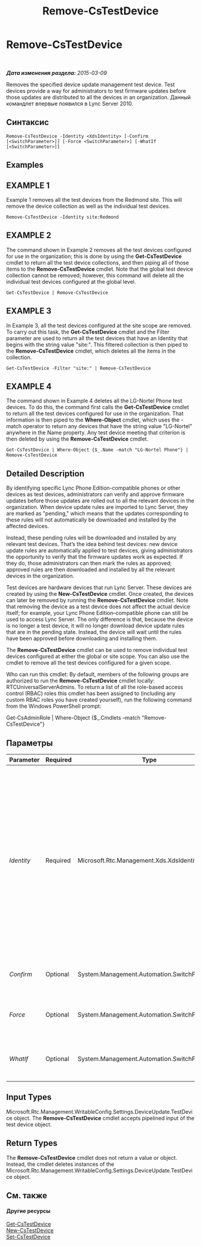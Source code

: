 ﻿---
title: Remove-CsTestDevice
TOCTitle: Remove-CsTestDevice
ms:assetid: 995111e0-2ab2-49a1-83f0-fc873f5b5426
ms:mtpsurl: https://technet.microsoft.com/ru-ru/library/Gg398790(v=OCS.15)
ms:contentKeyID: 49310617
ms.date: 05/19/2016
mtps_version: v=OCS.15
ms.translationtype: HT
---

# Remove-CsTestDevice

 

_**Дата изменения раздела:** 2015-03-09_

Removes the specified device update management test device. Test devices provide a way for administrators to test firmware updates before those updates are distributed to all the devices in an organization. Данный командлет впервые появился в Lync Server 2010.

## Синтаксис

    Remove-CsTestDevice -Identity <XdsIdentity> [-Confirm [<SwitchParameter>]] [-Force <SwitchParameter>] [-WhatIf [<SwitchParameter>]]

## Examples

## EXAMPLE 1

Example 1 removes all the test devices from the Redmond site. This will remove the device collection as well as the individual test devices.

    Remove-CsTestDevice -Identity site:Redmond

## EXAMPLE 2

The command shown in Example 2 removes all the test devices configured for use in the organization; this is done by using the **Get-CsTestDevice** cmdlet to return all the test device collections, and then piping all of those items to the **Remove-CsTestDevice** cmdlet. Note that the global test device collection cannot be removed; however, this command will delete all the individual test devices configured at the global level.

    Get-CsTestDevice | Remove-CsTestDevice

## EXAMPLE 3

In Example 3, all the test devices configured at the site scope are removed. To carry out this task, the **Get-CsTestDevice** cmdlet and the Filter parameter are used to return all the test devices that have an Identity that begins with the string value "site:". This filtered collection is then piped to the **Remove-CsTestDevice** cmdlet, which deletes all the items in the collection.

    Get-CsTestDevice -Filter "site:" | Remove-CsTestDevice

## EXAMPLE 4

The command shown in Example 4 deletes all the LG-Nortel Phone test devices. To do this, the command first calls the **Get-CsTestDevice** cmdlet to return all the test devices configured for use in the organization. That information is then piped to the **Where-Object** cmdlet, which uses the -match operator to return any devices that have the string value "LG-Nortel" anywhere in the Name property. Any test device meeting that criterion is then deleted by using the **Remove-CsTestDevice** cmdlet.

    Get-CsTestDevice | Where-Object {$_.Name -match "LG-Nortel Phone"} | Remove-CsTestDevice

## Detailed Description

By identifying specific Lync Phone Edition-compatible phones or other devices as test devices, administrators can verify and approve firmware updates before those updates are rolled out to all the relevant devices in the organization. When device update rules are imported to Lync Server, they are marked as "pending," which means that the updates corresponding to these rules will not automatically be downloaded and installed by the affected devices.

Instead, these pending rules will be downloaded and installed by any relevant test devices. That’s the idea behind test devices: new device update rules are automatically applied to test devices, giving administrators the opportunity to verify that the firmware updates work as expected. If they do, those administrators can then mark the rules as approved; approved rules are then downloaded and installed by all the relevant devices in the organization.

Test devices are hardware devices that run Lync Server. These devices are created by using the **New-CsTestDevice** cmdlet. Once created, the devices can later be removed by running the **Remove-CsTestDevice** cmdlet. Note that removing the device as a test device does not affect the actual device itself; for example, your Lync Phone Edition–compatible phone can still be used to access Lync Server. The only difference is that, because the device is no longer a test device, it will no longer download device update rules that are in the pending state. Instead, the device will wait until the rules have been approved before downloading and installing them.

The **Remove-CsTestDevice** cmdlet can be used to remove individual test devices configured at either the global or site scope. You can also use the cmdlet to remove all the test devices configured for a given scope.

Who can run this cmdlet: By default, members of the following groups are authorized to run the **Remove-CsTestDevice** cmdlet locally: RTCUniversalServerAdmins. To return a list of all the role-based access control (RBAC) roles this cmdlet has been assigned to (including any custom RBAC roles you have created yourself), run the following command from the Windows PowerShell prompt:

Get-CsAdminRole | Where-Object {$\_.Cmdlets –match "Remove-CsTestDevice"}

## Параметры


<table>
<colgroup>
<col style="width: 25%" />
<col style="width: 25%" />
<col style="width: 25%" />
<col style="width: 25%" />
</colgroup>
<thead>
<tr class="header">
<th>Parameter</th>
<th>Required</th>
<th>Type</th>
<th>Description</th>
</tr>
</thead>
<tbody>
<tr class="odd">
<td><p><em>Identity</em></p></td>
<td><p>Required</p></td>
<td><p>Microsoft.Rtc.Management.Xds.XdsIdentity</p></td>
<td><p>Indicates the Identity of the test device to be removed. To remove a specific device, include both the scope (for example, site:Redmond) and the device name; for example: -Identity &quot;site:Redmond/UCPhoneTest&quot;. To remove all the devices from a particular site use syntax similar to this: -Identity &quot;site:Redmond&quot;.</p>
<p>Test devices can also be removed from the global scope. The global test device collection itself cannot be removed; however, the following command will delete all the devices stored in the global collection:</p>
<p>Remove-CsTestDevice –Identity global</p></td>
</tr>
<tr class="even">
<td><p><em>Confirm</em></p></td>
<td><p>Optional</p></td>
<td><p>System.Management.Automation.SwitchParameter</p></td>
<td><p>Запрашивает подтверждение перед выполнением команды.</p></td>
</tr>
<tr class="odd">
<td><p><em>Force</em></p></td>
<td><p>Optional</p></td>
<td><p>System.Management.Automation.SwitchParameter</p></td>
<td><p>Suppresses the display of any non-fatal error message that might occur when running the command.</p></td>
</tr>
<tr class="even">
<td><p><em>WhatIf</em></p></td>
<td><p>Optional</p></td>
<td><p>System.Management.Automation.SwitchParameter</p></td>
<td><p>Описывает, что произойдет при выполнении команды без реального выполнения команды.</p></td>
</tr>
</tbody>
</table>


## Input Types

Microsoft.Rtc.Management.WritableConfig.Settings.DeviceUpdate.TestDevice object. The **Remove-CsTestDevice** cmdlet accepts pipelined input of the test device object.

## Return Types

The **Remove-CsTestDevice** cmdlet does not return a value or object. Instead, the cmdlet deletes instances of the Microsoft.Rtc.Management.WritableConfig.Settings.DeviceUpdate.TestDevice object.

## См. также

#### Другие ресурсы

[Get-CsTestDevice](get-cstestdevice.md)  
[New-CsTestDevice](new-cstestdevice.md)  
[Set-CsTestDevice](set-cstestdevice.md)

